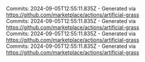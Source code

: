 Commits: 2024-09-05T12:55:11.835Z - Generated via https://github.com/marketplace/actions/artificial-grass
<br>
Commits: 2024-09-05T12:55:11.835Z - Generated via https://github.com/marketplace/actions/artificial-grass
<br>
Commits: 2024-09-05T12:55:11.835Z - Generated via https://github.com/marketplace/actions/artificial-grass
<br>
Commits: 2024-09-05T12:55:11.835Z - Generated via https://github.com/marketplace/actions/artificial-grass
<br>
